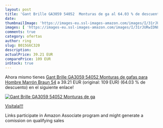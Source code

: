 ```yaml
---
layout: post
title: 'Gant Brille GA3059 54052  Monturas de ga al 64.03 % de descuento'
date: 
thumbnailImage: 'https://images-eu.ssl-images-amazon.com/images/I/31rJURwIDNL._SL200_.jpg'
images: [ 'https://images-eu.ssl-images-amazon.com/images/I/31rJURwIDNL._SL200_.jpg' ]
comments: true
category: ofertas
author: ring
slug: B015G6C320
description:
actualPrice: 39.21 EUR
comparePrice: 109 EUR
inStock: true
---
```


Ahora mismo tienes [Gant Brille GA3059 54052  Monturas de gafas para Hombre  Marrón  Braun  54](https://www.amazon.es/dp/B015G6C320/?tag=tolees-21) a 39.21 EUR (original: 109 EUR) (64.03 %  de descuento) en el siguiente enlace!

[![Gant Brille GA3059 54052  Monturas de ga](https://images-eu.ssl-images-amazon.com/images/I/31rJURwIDNL._SL200_.jpg)](https://www.amazon.es/dp/B015G6C320/?tag=tolees-21)

[Visítala!!!](https://www.amazon.es/dp/B015G6C320/?tag=tolees-21)

Links participate in Amazon Associate program and might generate a comission on qualifying sales
